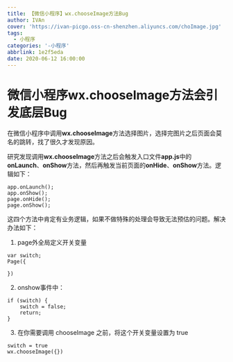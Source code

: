```yaml
---
title: 【微信小程序】wx.chooseImage方法Bug
author: IVAn
cover: 'https://ivan-picgo.oss-cn-shenzhen.aliyuncs.com/choImage.jpg'
tags:
  - 小程序
categories: '-小程序'
abbrlink: 1e2f5eda
date: 2020-06-12 16:00:00
---
```

# 微信小程序wx.chooseImage方法会引发底层Bug

在微信小程序中调用**wx.chooseImage**方法选择图片，选择完图片之后页面会莫名的跳转，找了很久才发现原因。

研究发现调用**wx.chooseImage**方法之后会触发入口文件**app.js**中的**onLaunch**、**onShow**方法，然后再触发当前页面的**onHide**、**onShow**方法。逻辑如下：

```
app.onLaunch();
app.onShow();
page.onHide();
page.onShow();
```

这四个方法中肯定有业务逻辑，如果不做特殊的处理会导致无法预估的问题。解决办法如下：

1. page外全局定义开关变量

```
var switch;
Page({

})
```

2. onshow事件中：

```
if (switch) {
    switch = false;
    return;
}
```

3. 在你需要调用 chooseImage 之前，将这个开关变量设置为 true

```
switch = true
wx.chooseImage({})
```